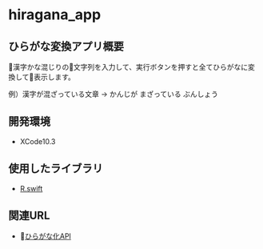 # hiragana_app
## ひらがな変換アプリ概要

漢字かな混じりの文字列を入力して、実行ボタンを押すと全てひらがなに変換して表示します。

例）漢字が混ざっている文章 → かんじが まざっている ぶんしょう

## 開発環境

- XCode10.3

## 使用したライブラリ
 - [R.swift](https://github.com/mac-cain13/R.swift)

## 関連URL

- [ひらがな化API](https://labs.goo.ne.jp/api/jp/hiragana-translation/)
